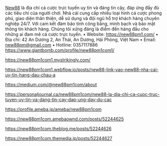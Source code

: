 [New88](https://new88pm1.com/) là địa chỉ cá cược trực tuyến uy tín và đáng tin cậy, đáp ứng đầy đủ các tiêu chí của người chơi. Nhà cái cung cấp nhiều loại hình cá cược phong phú, giao diện thân thiện, dễ sử dụng và đội ngũ hỗ trợ khách hàng chuyên nghiệp 24/7. Với cam kết đảm bảo tính công bằng, minh bạch và bảo mật thông tin khách hàng. Chúng tôi xứng đáng là điểm đến hàng đầu cho những ai đam mê cá cược trực tuyến.
•	Website: https://new88pm1.com/
•	Địa chỉ: 42 An Dương 2, An Thái, An Dương, Hải Phòng, Việt Nam
•	Email: new88pm@gmail.com
•	Hotline: 0357117886
https://www.giantbomb.com/profile/new88pm1com1/

https://new88pm1com1.mystrikingly.com/

https://new88pm1com1.webflow.io/posts/new88-link-vao-new88-nha-cai-uy-tin-hang-dau-chau-a

https://medium.com/@new88pm1com/about

https://personaljournal.ca/new88pm1com/new88-la-dia-chi-ca-cuoc-truc-tuyen-uy-tin-va-dang-tin-cay-dap-ung-day-du-cac

https://profile.ameba.jp/ameba/new88pm1com

https://new88pm1com.amebaownd.com/posts/52244625

https://new88pm1com.theblog.me/posts/52244626

https://new88pm1com.themedia.jp/posts/52244627


